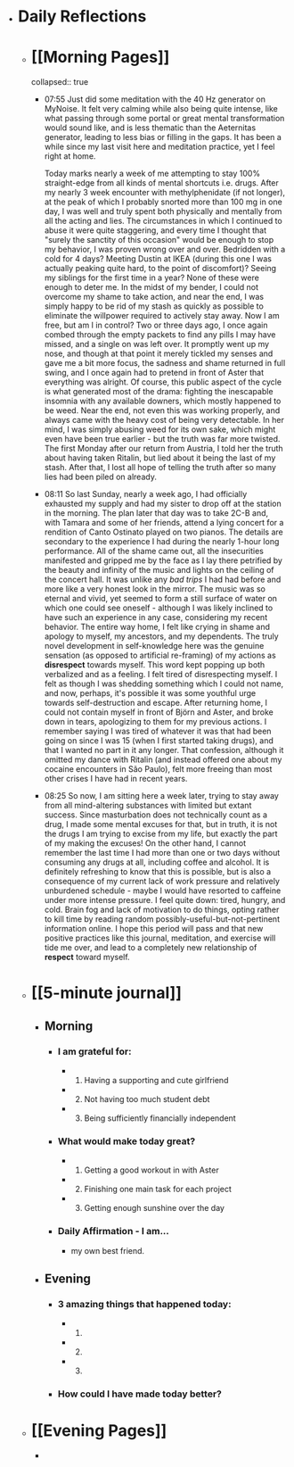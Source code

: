 - # Daily Reflections
	- # [[Morning Pages]]
	  collapsed:: true
		- 07:55 Just did some meditation with the 40 Hz generator on MyNoise. It felt very calming while also being quite intense, like what passing through some portal or great mental transformation would sound like, and is less thematic than the Aeternitas generator, leading to less bias or filling in the gaps. It has been a while since my last visit here and meditation practice, yet I feel right at home.
		  
		  Today marks nearly a week of me attempting to stay 100% straight-edge from all kinds of mental shortcuts i.e. drugs. After my nearly 3 week encounter with methylphenidate (if not longer), at the peak of which I probably snorted more than 100 mg in one day, I was well and truly spent both physically and mentally from all the acting and lies. The circumstances in which I continued to abuse it were quite staggering, and every time I thought that "surely the sanctity of this occasion" would be enough to stop my behavior, I was proven wrong over and over. Bedridden with a cold for 4 days? Meeting Dustin at IKEA (during this one I was actually peaking quite hard, to the point of discomfort)? Seeing my siblings for the first time in a year? None of these were enough to deter me. In the midst of my bender, I could not overcome my shame to take action, and near the end, I was simply happy to be rid of my stash as quickly as possible to eliminate the willpower required to actively stay away. Now I am free, but am I in control? Two or three days ago, I once again combed through the empty packets to find any pills I may have missed, and a single on was left over. It promptly went up my nose, and though at that point it merely tickled my senses and gave me a bit more focus, the sadness and shame returned in full swing, and I once again had to pretend in front of Aster that everything was alright. Of course, this public aspect of the cycle is what generated most of the drama: fighting the inescapable insomnia with any available downers, which mostly happened to be weed. Near the end, not even this was working properly, and always came with the heavy cost of being very detectable. In her mind, I was simply abusing weed for its own sake, which might even have been true earlier - but the truth was far more twisted. The first Monday after our return from Austria, I told her the truth about having taken Ritalin, but lied about it being the last of my stash. After that, I lost all hope of telling the truth after so many lies had been piled on already.
		- 08:11 So last Sunday, nearly a week ago, I had officially exhausted my supply and had my sister to drop off at the station in the morning. The plan later that day was to take 2C-B and, with Tamara and some of her friends, attend a lying concert for a rendition of Canto Ostinato played on two pianos. The details are secondary to the experience I had during the nearly 1-hour long performance. All of the shame came out, all the insecurities manifested and gripped me by the face as I lay there petrified by the beauty and infinity of the music and lights on the ceiling of the concert hall. It was unlike any *bad trips* I had had before and more like a very honest look in the mirror. The music was so eternal and vivid, yet seemed to form a still surface of water on which one could see oneself - although I was likely inclined to have such an experience in any case, considering my recent behavior. The entire way home, I felt like crying in shame and apology to myself, my ancestors, and my dependents. The truly novel development in self-knowledge here was the genuine sensation (as opposed to artificial re-framing) of my actions as **disrespect** towards myself. This word kept popping up both verbalized and as a feeling. I felt tired of disrespecting myself. I felt as though I was shedding something which I could not name, and now, perhaps, it's possible it was some youthful urge towards self-destruction and escape. After returning home, I could not contain myself in front of Björn and Aster, and broke down in tears, apologizing to them for my previous actions. I remember saying I was tired of whatever it was that had been going on since I was 15 (when I first started taking drugs), and that I wanted no part in it any longer. That confession, although it omitted my dance with Ritalin (and instead offered one about my cocaine encounters in São Paulo), felt more freeing than most other crises I have had in recent years.
		- 08:25 So now, I am sitting here a week later, trying to stay away from all mind-altering substances with limited but extant success. Since masturbation does not technically count as a drug, I made some mental excuses for that, but in truth, it is not the drugs I am trying to excise from my life, but exactly the part of my making the excuses! On the other hand, I cannot remember the last time I had more than one or two days without consuming any drugs at all, including coffee and alcohol. It is definitely refreshing to know that this is possible, but is also a consequence of my current lack of work pressure and relatively unburdened schedule - maybe I would have resorted to caffeine under more intense pressure. I feel quite down: tired, hungry, and cold. Brain fog and lack of motivation to do things, opting rather to kill time by reading random possibly-useful-but-not-pertinent information online. I hope this period will pass and that new positive practices like this journal, meditation, and exercise will tide me over, and lead to a completely new relationship of **respect** toward myself.
	- # [[5-minute journal]]
		- ## Morning
			- ### I am grateful for:
				- 1. Having a supporting and cute girlfriend
				- 2. Not having too much student debt
				- 3. Being sufficiently financially independent
			- ### What would make today great?
				- 1. Getting a good workout in with Aster
				- 2. Finishing one main task for each project
				- 3. Getting enough sunshine over the day
			- ### Daily Affirmation - I am...
				- my own best friend.
		- ## Evening
			- ### 3 amazing things that happened today:
				- 1.
				- 2.
				- 3.
			- ### How could I have made today better?
	- # [[Evening Pages]]
		-
